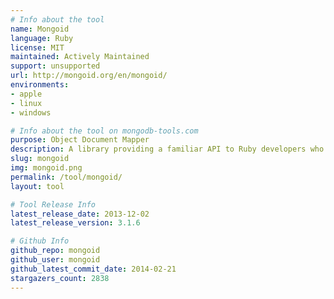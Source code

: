 ```yaml
---
# Info about the tool
name: Mongoid
language: Ruby
license: MIT
maintained: Actively Maintained
support: unsupported
url: http://mongoid.org/en/mongoid/
environments:
- apple
- linux
- windows

# Info about the tool on mongodb-tools.com
purpose: Object Document Mapper
description: A library providing a familiar API to Ruby developers who have used Active Record or Data Mapper.
slug: mongoid
img: mongoid.png
permalink: /tool/mongoid/
layout: tool

# Tool Release Info
latest_release_date: 2013-12-02
latest_release_version: 3.1.6

# Github Info
github_repo: mongoid
github_user: mongoid
github_latest_commit_date: 2014-02-21
stargazers_count: 2838
---
```

